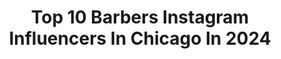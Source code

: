 ---
title: Top 10 Barbers Instagram Influencers In Chicago In 2024
description: >-
  Find top barbers Instagram influencers in Chicago in 2024. Most popular hashtags: #barber #chicagobarber #barbershopconnect #sharpfade.
platform: Instagram
hits: 49
text_top: Analyze the top-rated Instagram profiles on inBeat.
text_bottom: Our search engine holds 49 Instagram influencers like this in Chicago, United States for you to pitch.
profiles:
  - username: "ivancutzsharp"
    fullname: >-
      Founder XIPHOSRAZORBRAND 🌐🔱
    bio: >-
      Founder of @xiphosrazorbrand 🌐🔱 XIPHOS RAZOR PRE ORDERS NOW AVAILABLE ⚔️ 🔽
    location: "United States"
    followers: 26342
    engagement: 526
    commentsToLikes: 0.014365
    id: ck5hoo1fmpwqg0i11vfd3ggvn
    verified: false
    hashtags: "#whocuts, #atlantabarber, #babylisspro, #calibarber"
  - username: "maynev9"
    fullname: >-
      Mayra
    bio: >-
      She/Her we limit ourselves by defining ourselves.
    location: "United States"
    followers: 9284
    engagement: 578
    commentsToLikes: 0.017236
    id: ck1368ynv5bzi0i19m4ugfyod
    verified: false
    hashtags: "#life, #androgynousmodel, #model, #ftm"
  - username: "nour_barber"
    fullname: >-
      Noureddin Bishawi
    bio: >-
      ‎🙏🏼كن مع الله ولا تبالي 🇵🇸 Chicago barber | Creator of @certified_usa | Palestinian | Owner of @studio_cuts_chicago Where manscaping became known 🙌🏼
    location: "United States"
    followers: 298678
    engagement: 68
    commentsToLikes: 0.022528
    id: ck5zn1gshnlj50i14nk42vtek
    verified: false
    hashtags: "#wow, #hairstyle, #viral, #barber"
  - username: "barbergreg"
    fullname: >-
      BarberGreg 💈
    bio: >-
      Owner/Barber @olddogbarbershop 2151 W Division St Chicago, IL 60622 (773) 661-2381 By appointment only at:
    location: "United States"
    followers: 18301
    engagement: 236
    commentsToLikes: 0.043394
    id: ck13a5uw2org30i19h7e704ra
    verified: false
    hashtags: "#flattop, #beforeandafter, #chicago, #chicagobarber"
  - username: "byrdmena"
    fullname: >-
      SharpFade
    bio: >-
      🔌Founder @Trim | @Corte | @riseofhair | @cutz | @zyist 🧠Global Creative Consultant @wahlpro | ⚡️Partner @booksybiz 🔮Founder @sharpfadepartners
    location: "United States"
    followers: 98051
    engagement: 99
    commentsToLikes: 0.037086
    id: ck0w55fgj1zih0i19h3iwjsra
    verified: false
    hashtags: "#barbering, #hair, #wahl, #wahlclippers"
  - username: "kd1904"
    fullname: >-
      Kurt
    bio: >-
      Disappointing mothers since 2001. San Diego, Ca.
    location: "United States"
    followers: 6078
    engagement: 454
    commentsToLikes: 0.025866
    id: ck5q930mn959c0i11mmix62ni
    verified: false
    hashtags: "#sandiegotattoo, #kurttattoosandiego, #kurtdeetjen, #kurttattoo"
  - username: "shortyblends"
    fullname: >-
      Chicago Barber•Emilio
    bio: >-
      164 Division St 101 Elgin Illinois 60120
    location: "United States"
    followers: 224528
    engagement: 2103
    commentsToLikes: 0.011318
    id: ck9wf4cuen5ai0j78rby6a6wv
    verified: false
    hashtags: ""
  - username: "jldabarber"
    fullname: >-
      CHICAGO BARBER
    bio: >-
      @empirebarberlounge⚫️ 💈23🦅𝐇𝐨𝐮𝐬𝐞𝐜𝐚𝐥𝐥𝐬 start at $200 and $500+ after midnight Click the book button to book your next appointment📲 Tik Tok: JLDABARBER
    location: "United States"
    followers: 97995
    engagement: 177
    commentsToLikes: 0.021501
    id: ck5zt8u4qzyg50i14wtz93oh2
    verified: false
    hashtags: "#yosoyfinoestoescutdegalleria, #jlchallenge"
  - username: "papibeam"
    fullname: >-
      CHICAGO BARBER💈(BEAM)
    bio: >-
      (SPONSORED BY TOMB45💚🖤) ELECTRONIC ENGINEERING MAJOR📚 400k+ YouTube Subscribers🎥 Hit The Link to subscribe to my channel 👇🏾👇🏾
    location: "United States"
    followers: 53910
    engagement: 505
    commentsToLikes: 0.045199
    id: ck8sxdi5hgzya0j78sty5asts
    verified: false
    hashtags: "#glaciergang, #youtubeacademy, #chicagobarber, #puertoricoluv"
  - username: "jesse.elite87"
    fullname: >-
      Chicago Barber/influencer 🇲🇽
    bio: >-
      Chicago|LA|Miami|Jalisco 🎦 YouTube🔹Jesse elite 🖥 Shop Online. @jesseelite Personal account @officialjesseelite House calls $500
    location: "United States"
    followers: 332141
    engagement: 158
    commentsToLikes: 0.014195
    id: ck13873xket3u0i19zgadt5mw
    verified: false
    hashtags: "#elitebarberslounge, #nationalfadeleague, #mua, #makeup"
---